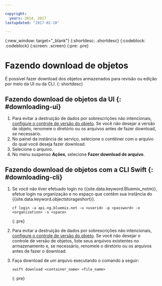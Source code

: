 ```yaml
---

copyright:
  years: 2014, 2017
lastupdated: "2017-02-10"

---
```

{:new_window: target="_blank"}
{:shortdesc: .shortdesc}
{:codeblock: .codeblock}
{:screen: .screen}
{:pre: .pre}

# Fazendo download de objetos

É possível fazer download dos objetos armazenados para revisão ou edição por meio da UI ou da CLI.
{: shortdesc}


## Fazendo download de objetos da UI {: #downloading-ui}

1. Para evitar a destruição de dados por sobrescrições não intencionais, [configure o controle de versão do objeto](/docs/services/ObjectStorage/os_versioning.html). Se você não desejar a versão de objeto, renomeie o diretório ou os arquivos antes de fazer download, se necessário.
2. No painel da instância de serviço, selecione o contêiner com o arquivo do qual você deseja fazer download.
3. Selecione o arquivo.
4. No menu suspenso **Ações**, selecione **Fazer download de arquivo**.


## Fazendo download de objetos com a CLI Swift {: #downloading-cli}

1.  Se você não tiver efetuado login no {{site.data.keyword.Bluemix_notm}}, efetue login na organização e no espaço que contêm sua instância do {{site.data.keyword.objectstorageshort}}.

    ```
    cf login -a api.ng.bluemix.net -u <userid> -p <password> -o <organization> -s <space>
    ```
    {: pre}

2. Para evitar a destruição de dados por sobrescrições não intencionais, [configure o controle de versão do objeto](/docs/services/ObjectStorage/os_versioning.html). Se você não desejar o controle de versão de objetos, liste seus arquivos existentes no armazenamento e, se necessário, renomeie o diretório ou os arquivos antes de fazer o download.

3. Faça download de um arquivo executando o comando a seguir:

    ```
    swift download <container_name> <file_name>
    ```
    {: pre}
